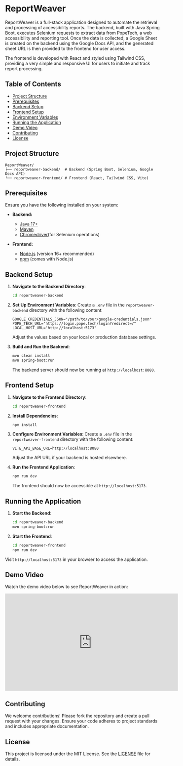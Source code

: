 # ReportWeaver

ReportWeaver is a full-stack application designed to automate the retrieval and processing of accessibility reports. The backend, built with Java Spring Boot, executes Selenium requests to extract data from PopeTech, a web accessibility and reporting tool. Once the data is collected, a Google Sheet is created on the backend using the Google Docs API, and the generated sheet URL is then provided to the frontend for user access.

The frontend is developed with React and styled using Tailwind CSS, providing a very simple and responsive UI for users to initiate and track report processing.
## Table of Contents

- [Project Structure](#project-structure)
- [Prerequisites](#prerequisites)
- [Backend Setup](#backend-setup)
- [Frontend Setup](#frontend-setup)
- [Environment Variables](#environment-variables)
- [Running the Application](#running-the-application)
- [Demo Video](#demo-video)
- [Contributing](#contributing)
- [License](#license)

## Project Structure

```
ReportWeaver/
├── reportweaver-backend/  # Backend (Spring Boot, Selenium, Google Docs API)
└── reportweaver-frontend/ # Frontend (React, Tailwind CSS, Vite)
```

## Prerequisites

Ensure you have the following installed on your system:

- **Backend:**
  - [Java 17+](https://adoptopenjdk.net/)
  - [Maven](https://maven.apache.org/)
  - [Chromedriver](https://developer.chrome.com/docs/chromedriver/)(for Selenium operations)

- **Frontend:**
  - [Node.js](https://nodejs.org/) (version 16+ recommended)
  - [npm](https://www.npmjs.com/) (comes with Node.js)

## Backend Setup

1. **Navigate to the Backend Directory**:
   ```sh
   cd reportweaver-backend
   ```

2. **Set Up Environment Variables**:
   Create a `.env` file in the `reportweaver-backend` directory with the following content:
   ```env
   GOOGLE_CREDENTIALS_JSON="/path/to/your/google-credentials.json"
   POPE_TECH_URL="https://login.pope.tech/login?redirect=/"
   LOCAL_HOST_URL="http://localhost:5173"
   ```
   Adjust the values based on your local or production database settings.

3. **Build and Run the Backend**:
   ```sh
   mvn clean install
   mvn spring-boot:run
   ```
   The backend server should now be running at `http://localhost:8080`.

## Frontend Setup

1. **Navigate to the Frontend Directory**:
   ```sh
   cd reportweaver-frontend
   ```

2. **Install Dependencies**:
   ```sh
   npm install
   ```

3. **Configure Environment Variables**:
   Create a `.env` file in the `reportweaver-frontend` directory with the following content:
   ```env
   VITE_API_BASE_URL=http://localhost:8080
   ```
   Adjust the API URL if your backend is hosted elsewhere.

4. **Run the Frontend Application**:
   ```sh
   npm run dev
   ```
   The frontend should now be accessible at `http://localhost:5173`.

## Running the Application

1. **Start the Backend**:
   ```sh
   cd reportweaver-backend
   mvn spring-boot:run
   ```

2. **Start the Frontend**:
   ```sh
   cd reportweaver-frontend
   npm run dev
   ```

Visit `http://localhost:5173` in your browser to access the application.

## Demo Video

Watch the demo video below to see ReportWeaver in action:

  <iframe width="560" height="315" src="https://www.youtube.com/embed/5SJRLgQF17M" frameborder="0" allowfullscreen></iframe>

## Contributing

We welcome contributions! Please fork the repository and create a pull request with your changes. Ensure your code adheres to project standards and includes appropriate documentation.

## License

This project is licensed under the MIT License. See the [LICENSE](LICENSE) file for details.

